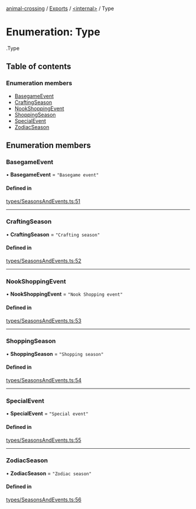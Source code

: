 [animal-crossing](../README.md) / [Exports](../modules.md) / [<internal\>](../modules/internal_.md) / Type

# Enumeration: Type

[<internal>](../modules/internal_.md).Type

## Table of contents

### Enumeration members

- [BasegameEvent](internal_.Type-1.md#basegameevent)
- [CraftingSeason](internal_.Type-1.md#craftingseason)
- [NookShoppingEvent](internal_.Type-1.md#nookshoppingevent)
- [ShoppingSeason](internal_.Type-1.md#shoppingseason)
- [SpecialEvent](internal_.Type-1.md#specialevent)
- [ZodiacSeason](internal_.Type-1.md#zodiacseason)

## Enumeration members

### BasegameEvent

• **BasegameEvent** = `"Basegame event"`

#### Defined in

[types/SeasonsAndEvents.ts:51](https://github.com/Norviah/animal-crossing/blob/d6e407b/module/types/SeasonsAndEvents.ts#L51)

___

### CraftingSeason

• **CraftingSeason** = `"Crafting season"`

#### Defined in

[types/SeasonsAndEvents.ts:52](https://github.com/Norviah/animal-crossing/blob/d6e407b/module/types/SeasonsAndEvents.ts#L52)

___

### NookShoppingEvent

• **NookShoppingEvent** = `"Nook Shopping event"`

#### Defined in

[types/SeasonsAndEvents.ts:53](https://github.com/Norviah/animal-crossing/blob/d6e407b/module/types/SeasonsAndEvents.ts#L53)

___

### ShoppingSeason

• **ShoppingSeason** = `"Shopping season"`

#### Defined in

[types/SeasonsAndEvents.ts:54](https://github.com/Norviah/animal-crossing/blob/d6e407b/module/types/SeasonsAndEvents.ts#L54)

___

### SpecialEvent

• **SpecialEvent** = `"Special event"`

#### Defined in

[types/SeasonsAndEvents.ts:55](https://github.com/Norviah/animal-crossing/blob/d6e407b/module/types/SeasonsAndEvents.ts#L55)

___

### ZodiacSeason

• **ZodiacSeason** = `"Zodiac season"`

#### Defined in

[types/SeasonsAndEvents.ts:56](https://github.com/Norviah/animal-crossing/blob/d6e407b/module/types/SeasonsAndEvents.ts#L56)
